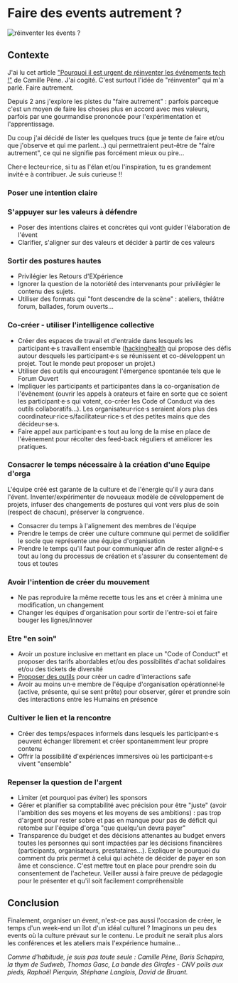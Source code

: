# Faire des events autrement ? 
![réinventer les évents ?](https://github.com/Julia-barbelane/reflexions/blob/master/photos/reinventer-les-events.png)

## Contexte
J'ai lu cet article ["Pourquoi il est urgent de réinventer les événements tech !"](https://medium.com/futuresfestivals/r%C3%A9inventons-les-%C3%A9v%C3%A9nements-b5138da7adad) de Camille Pène. J'ai cogité. C'est surtout l'idée de "réinventer" qui m'a parlé. Faire autrement.   

Depuis 2 ans j'explore les pistes du "faire autrement" : parfois parceque c'est un moyen de faire les choses plus en accord avec mes valeurs, parfois par une gourmandise prononcée pour l'expérimentation et l'apprentissage. 

Du coup j'ai décidé de lister les quelques trucs (que je tente de faire et/ou que j'observe et qui me parlent...) qui permettraient peut-être de "faire autrement", ce qui ne signifie pas forcément mieux ou pire...

Cher·e lecteur·rice, si tu as l'élan et/ou l'inspiration, tu es grandement invité·e à contribuer. Je suis curieuse !!

### Poser une intention claire


### S'appuyer sur les valeurs à défendre
- Poser des intentions claires et concrètes qui vont guider l'élaboration de l'évent
- Clarifier, s'aligner sur des valeurs et décider à partir de ces valeurs

### Sortir des postures hautes
- Privilégier les Retours d'EXpérience 
- Ignorer la question de la notoriété des intervenants pour privilégier le contenu des sujets.
- Utiliser des formats qui "font descendre de la scène" : ateliers, théâtre forum, ballades, forum ouverts...

### Co-créer - utiliser l'intelligence collective
- Créer des espaces de travail et d'entraide dans lesquels les participant·e·s travaillent ensemble ([hackinghealth](http://hackinghealth.ca/fr/event/hacking-health-camp-hackathon-fr/) qui propose des défis autour desquels les participant·e·s se réunissent et co-développent un projet. Tout le monde peut proposer un projet.)
- Utiliser des outils qui encouragent l'émergence spontanée tels que le Forum Ouvert
- Impliquer les participants et participantes dans la co-organisation de l'évènement (ouvrir les appels à orateurs et faire en sorte que ce soient les participant·e·s qui votent, co-créer les Code of Conduct via des outils collaboratifs...). Les organisateur·rice·s seraient alors plus des coordinateur·rice·s/facilitateur·rice·s et des petites mains que des décideur·se·s.
- Faire appel aux participant·e·s tout au long de la mise en place de l'évènement pour récolter des feed-back réguliers et améliorer les pratiques.

### Consacrer le temps nécessaire à la création d'une Equipe d'orga 
L'équipe créé est garante de la culture et de l'énergie qu'il y aura dans l'évent. Inventer/expérimenter de novueaux modèle de céveloppement de projets, infuser des changements de postures qui vont vers plus de soin (respect de chacun), préserver la congruence. 
- Consacrer du temps à l'alignement des membres de l'équipe
- Prendre le temps de créer une culture commune qui permet de solidifier le socle que représente une équipe d'organisation
- Prendre le temps qu'il faut pour communiquer afin de rester aligné·e·s tout au long du processus de création et s'assurer du consentement de tous et toutes

### Avoir l'intention de créer du mouvement
- Ne pas reproduire la même recette tous les ans et créer à minima une modification, un changement
- Changer les équipes d'organisation pour sortir de l'entre-soi et faire bouger les lignes/innover

### Etre "en soin"
- Avoir un posture inclusive en mettant en place un "Code of Conduct" et proposer des tarifs abordables et/ou des possibilités d'achat solidaires et/ou des tickets de diversité
- [Proposer des outils](https://github.com/Julia-barbelane/reflexions/blob/master/chantiers/creer-un-cadre-de-collaboration-safe.md) pour créer un cadre d'interactions safe
- Avoir au moins un·e membre de l'équipe d'organisation opérationnel·le (active, présente, qui se sent prête) pour observer, gérer et prendre soin des interactions entre les Humains en présence 

### Cultiver le lien et la rencontre 
- Créer des temps/espaces informels dans lesquels les participant·e·s peuvent échanger librement et créer spontanemment leur propre contenu
- Offrir la possibilité d'expériences immersives où les participant·e·s vivent "ensemble"

### Repenser la question de l'argent
- Limiter (et pourquoi pas éviter) les sponsors
- Gérer et planifier sa comptabilité avec précision pour être "juste" (avoir l'ambition des ses moyens et les moyens de ses ambitions) : pas trop d'argent pour rester sobre et pas en manque pour pas de déficit qui retombe sur l'équipe d'orga "que quelqu'un devra payer"
- Transparence du budget et des décisions attenantes au budget envers toutes les personnes qui sont impactées par les décisions financières (participants, organisateurs, prestataires...). Expliquer le pourquoi du comment du prix permet à celui qui achète de décider de payer en son âme et conscience. C'est mettre tout en place pour prendre soin du consentement de l'acheteur. Veiller aussi à faire preuve de pédagogie pour le présenter et qu'il soit facilement compréhensible


## Conclusion
Finalement, organiser un évent, n'est-ce pas aussi l'occasion de créer, le temps d'un week-end un îlot d'un idéal culturel ? Imaginons un peu des events où la culture prévaut sur le contenu. Le produit ne serait plus alors les conférences et les ateliers mais l'expérience humaine... 

*Comme d'habitude, je suis pas toute seule : Camille Pène, Boris Schapira, la thym de Sudweb, Thomas Gasc, La bande des Girafes - CNV poils aux pieds, Raphaël Pierquin, Stéphane Langlois, David de Bruant.*

